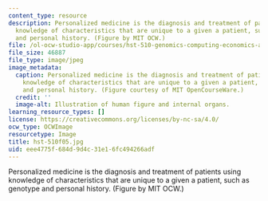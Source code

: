 ```yaml
---
content_type: resource
description: Personalized medicine is the diagnosis and treatment of patients using
  knowledge of characteristics that are unique to a given a patient, such as genotype
  and personal history. (Figure by MIT OCW.)
file: /ol-ocw-studio-app/courses/hst-510-genomics-computing-economics-and-society-fall-2005/eee4775f684d9d4c31e16fc494266adf_hst-510f05.jpg
file_size: 46887
file_type: image/jpeg
image_metadata:
  caption: Personalized medicine is the diagnosis and treatment of patients using
    knowledge of characteristics that are unique to a given a patient, such as genotype
    and personal history. (Figure courtesy of MIT OpenCourseWare.)
  credit: ''
  image-alt: Illustration of human figure and internal organs.
learning_resource_types: []
license: https://creativecommons.org/licenses/by-nc-sa/4.0/
ocw_type: OCWImage
resourcetype: Image
title: hst-510f05.jpg
uid: eee4775f-684d-9d4c-31e1-6fc494266adf
---
```

Personalized medicine is the diagnosis and treatment of patients using knowledge of characteristics that are unique to a given a patient, such as genotype and personal history. (Figure by MIT OCW.)